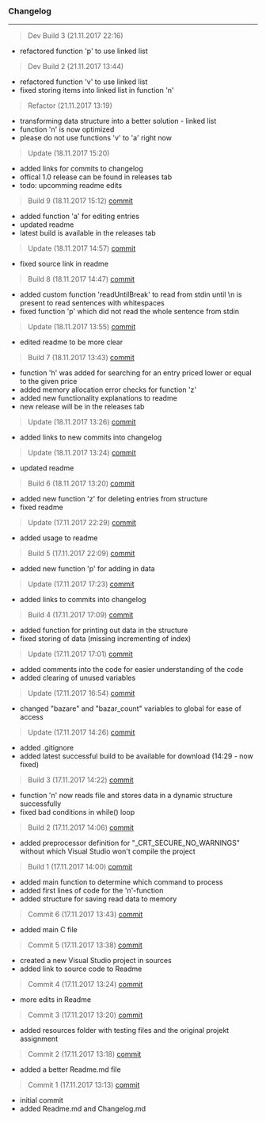 ### Changelog

---------

> Dev Build 3 (21.11.2017 22:16)
- refactored function 'p' to use linked list

> Dev Build 2 (21.11.2017 13:44)
- refactored function 'v' to use linked list
- fixed storing items into linked list in function 'n'

> Refactor (21.11.2017 13:19)
- transforming data structure into a better solution - linked list
- function 'n' is now optimized
- please do not use functions 'v' to 'a' right now

> Update (18.11.2017 15:20)
- added links for commits to changelog
- offical 1.0 release can be found in releases tab
- todo: upcomming readme edits

> Build 9 (18.11.2017 15:12) [commit](https://github.com/dodancs/PrPr-Projekt2/commit/9bc6db1791817003392e4b5672c23831042cf2b0)
- added function 'a' for editing entries
- updated readme
- latest build is available in the releases tab

> Update (18.11.2017 14:57) [commit](https://github.com/dodancs/PrPr-Projekt2/commit/0c1523ea6b01ec469d803b5a1ce02441fb7f8ba5)
- fixed source link in readme

> Build 8 (18.11.2017 14:47) [commit](https://github.com/dodancs/PrPr-Projekt2/commit/a65f125ad38c2e6e734697c4e8b9d786bd0daa54)
- added custom function 'readUntilBreak' to read from stdin until \n is present to read sentences with whitespaces
- fixed function 'p' which did not read the whole sentence from stdin

> Update (18.11.2017 13:55) [commit](https://github.com/dodancs/PrPr-Projekt2/commit/a385f5b3b35d2e3aed1ea2f0d371f5da411e0744)
- edited readme to be more clear

> Build 7 (18.11.2017 13:43) [commit](https://github.com/dodancs/PrPr-Projekt2/commit/8d3b856fdf54f744b395d0a4444eea5a911ffe8a)
- function 'h' was added for searching for an entry priced lower or equal to the given price
- added memory allocation error checks for function 'z'
- added new functionality explanations to readme
- new release will be in the releases tab

> Update (18.11.2017 13:26) [commit](https://github.com/dodancs/PrPr-Projekt2/commit/8377ee2541d57ac815b96a086e03ef81db74b278)
- added links to new commits into changelog

> Update (18.11.2017 13:24) [commit](https://github.com/dodancs/PrPr-Projekt2/commit/a1f867a261bece653afb14e457873a3bad569896)
- updated readme

> Build 6 (18.11.2017 13:20) [commit](https://github.com/dodancs/PrPr-Projekt2/commit/1788e834e900cc750e75d0dbce3bb5140cc085e6)
- added new function 'z' for deleting entries from structure
- fixed readme

> Update (17.11.2017 22:29) [commit](https://github.com/dodancs/PrPr-Projekt2/commit/fe331d97a7fbffe41d6b8f4a60e41245dac37cce)
- added usage to readme

> Build 5 (17.11.2017 22:09) [commit](https://github.com/dodancs/PrPr-Projekt2/commit/ad974916e1e61cc25652d5f1f75a05b3770ab103)
- added new function 'p' for adding in data

> Update (17.11.2017 17:23) [commit](https://github.com/dodancs/PrPr-Projekt2/commit/33b0cb50ea93fbe5dc8f6efbff1941c1373edb33)
- added links to commits into changelog

> Build 4 (17.11.2017 17:09) [commit](https://github.com/dodancs/PrPr-Projekt2/commit/be0e53a66ab4293ae088410a2c5b8cf04e97745c)
- added function for printing out data in the structure
- fixed storing of data (missing incrementing of index)

> Update (17.11.2017 17:01) [commit](https://github.com/dodancs/PrPr-Projekt2/commit/52300b6fc9530447e6919e4ae7f96d5ddb3f3b9b)
- added comments into the code for easier understanding of the code
- added clearing of unused variables

> Update (17.11.2017 16:54) [commit](https://github.com/dodancs/PrPr-Projekt2/commit/58c1f139c27335f09c269e6580d9478877a86276)
- changed "bazare" and "bazar_count" variables to global for ease of access

> Update (17.11.2017 14:26) [commit](https://github.com/dodancs/PrPr-Projekt2/commit/9080ac260675b0ac8b19e437cc7f3596756ef46d)
- added .gitignore
- added latest successful build to be available for download (14:29 - now fixed)

> Build 3 (17.11.2017 14:22) [commit](https://github.com/dodancs/PrPr-Projekt2/commit/9f49fd2a1eef56c96ec9de965fb793293abce753)
- function 'n' now reads file and stores data in a dynamic structure successfully
- fixed bad conditions in while() loop

> Build 2 (17.11.2017 14:06) [commit](https://github.com/dodancs/PrPr-Projekt2/commit/e773a13bbdd12576d8bc6e09281b235a29cc8973)
- added preprocessor definition for "_CRT_SECURE_NO_WARNINGS" without which Visual Studio won't compile the project

> Build 1 (17.11.2017 14:00) [commit](https://github.com/dodancs/PrPr-Projekt2/commit/60a17e2eba533c06a49b8ffde4ae6e9e9e3dc325)
- added main function to determine which command to process
- added first lines of code for the 'n'-function
- added structure for saving read data to memory

> Commit 6 (17.11.2017 13:43) [commit](https://github.com/dodancs/PrPr-Projekt2/commit/ab175dd743b07eb1e9052fc6143c475a3d3fba29)
- added main C file

> Commit 5 (17.11.2017 13:38) [commit](https://github.com/dodancs/PrPr-Projekt2/commit/7eab2cf94dd4f4d031b81f6f7e02c987f5dad726)
- created a new Visual Studio project in sources
- added link to source code to Readme

> Commit 4 (17.11.2017 13:24) [commit](https://github.com/dodancs/PrPr-Projekt2/commit/17d918eabcbcc7aa7b0cacffc75b8724f3d753f2)
- more edits in Readme

> Commit 3 (17.11.2017 13:20) [commit](https://github.com/dodancs/PrPr-Projekt2/commit/acdaf7c05930fb32e23bb359c9f7430155e8621f)
- added resources folder with testing files and the original projekt assignment

> Commit 2 (17.11.2017 13:18) [commit](https://github.com/dodancs/PrPr-Projekt2/commit/3846c61cc4b75844dc836602f9063d5709688cd1)
- added a better Readme.md file

> Commit 1 (17.11.2017 13:13) [commit](https://github.com/dodancs/PrPr-Projekt2/commit/51c1a1344a276f2963c6d80bb1ff862e5da4b088)
- initial commit
- added Readme.md and Changelog.md
